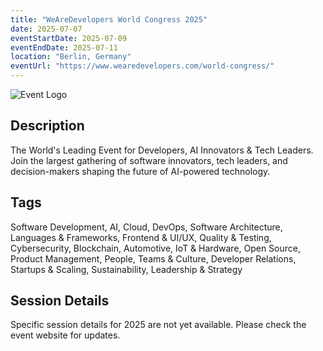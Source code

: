 ```yaml
---
title: "WeAreDevelopers World Congress 2025"
date: 2025-07-07
eventStartDate: 2025-07-09
eventEndDate: 2025-07-11
location: "Berlin, Germany"
eventUrl: "https://www.wearedevelopers.com/world-congress/"
---
```


![Event Logo](https://cdn.prod.website-files.com/5e9996a6531fea7d1003b18e/6622557266b4ab9590f5199d_WeAreDevelopers_Logo-Mark.svg)

## Description
The World's Leading Event for Developers, AI Innovators & Tech Leaders. Join the largest gathering of software innovators, tech leaders, and decision-makers shaping the future of AI-powered technology.

## Tags
Software Development, AI, Cloud, DevOps, Software Architecture, Languages & Frameworks, Frontend & UI/UX, Quality & Testing, Cybersecurity, Blockchain, Automotive, IoT & Hardware, Open Source, Product Management, People, Teams & Culture, Developer Relations, Startups & Scaling, Sustainability, Leadership & Strategy

## Session Details
Specific session details for 2025 are not yet available. Please check the event website for updates.
